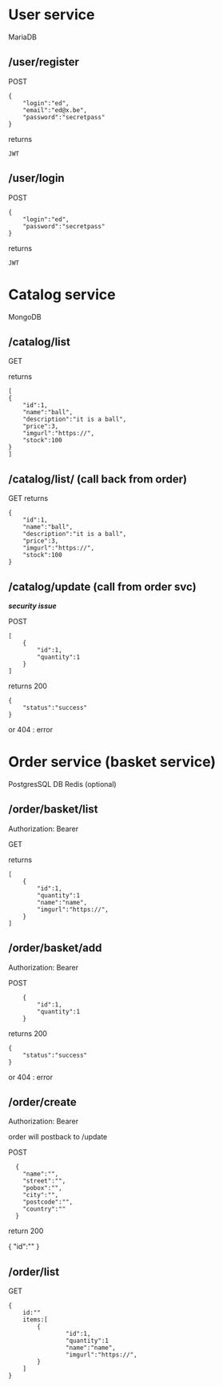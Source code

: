 # User service
MariaDB


## /user/register
POST
```
{
    "login":"ed",
    "email":"ed@x.be",
    "password":"secretpass"
}
```

returns

```
JWT
```


## /user/login

POST
```
{
    "login":"ed",
    "password":"secretpass"
}
```

returns

```
JWT
```

# Catalog service
MongoDB

## /catalog/list

GET

returns
```
[
{
    "id":1,
    "name":"ball",
    "description":"it is a ball",
    "price":3,
    "imgurl":"https://",
    "stock":100
}
]
```

## /catalog/list/<id> (call back from order)
GET 
returns

```
{
    "id":1,
    "name":"ball",
    "description":"it is a ball",
    "price":3,
    "imgurl":"https://",
    "stock":100
}
```

## /catalog/update (call from order svc)
***security issue***

POST
```
[
    {
        "id":1,
        "quantity":1
    }
]
```

returns
200 
```
{
    "status":"success"
}
```
or
404 : error

# Order service (basket service)
PostgresSQL DB
Redis (optional)

## /order/basket/list

Authorization: Bearer <jwttoken>

GET

returns
```
[
    {
        "id":1,
        "quantity":1
        "name":"name",
        "imgurl":"https://",
    }
]
```

## /order/basket/add

Authorization: Bearer <jwttoken>

POST
```
    {
        "id":1,
        "quantity":1
    }
```

returns
200 
```
{
    "status":"success"
}
```
or
404 : error

## /order/create

Authorization: Bearer <jwttoken>

order will postback to /update


POST
```
  {
    "name":"",
    "street":"",
    "pobox":"",
    "city":"",
    "postcode":"",
    "country":""
  }
```

return 200

{
    "id":""
}

## /order/list

GET 
```
{
    id:""
    items:[
        {
                "id":1,
                "quantity":1
                "name":"name",
                "imgurl":"https://",
        }       
    ]
}
```
